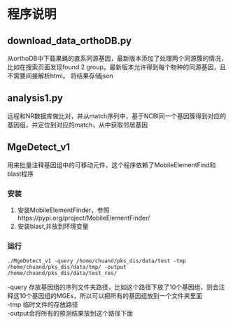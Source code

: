 # 程序说明
## download_data_orthoDB.py 
从orthoDB中下载果蝇的直系同源基因，最新版本添加了处理两个同源簇的情况，比如在搜索页面发现found 2 group。最新版本允许得到每个物种的同源基因，且不需要间接解析html。 将结果存储json
## analysis1.py
远程和NR数据库做比对，并从match序列中，基于NCBI同一个基因簇得到对应的基因组，并定位到对应的match，从中获取邻居基因
## MgeDetect_v1
用来批量注释基因组中的可移动元件，这个程序依赖了MobileElementFind和blast程序
### 安装
1. 安装MobileElementFinder，参照https://pypi.org/project/MobileElementFinder/
2. 安装blast,并放到环境变量
### 运行
```
./MgeDetect_v1 -query /home/chuand/pks_dis/data/test -tmp /home/chuand/pks_dis/data/tmp/ -output /home/chuand/pks_dis/data/test_res/
```
-query 存放基因组的序列文件夹路径，比如这个路径下放了10个基因组，则会注释这10个基因组的MGEs，所以可以把所有的基因组放到一个文件夹里面\
-tmp 临时文件的存放路径\
-output会将所有的预测结果放到这个路径下面
